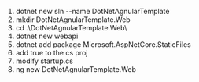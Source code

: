 1. dotnet new sln --name DotNetAgnularTemplate
2. mkdir DotNetAgnularTemplate.Web
3. cd .\DotNetAgnularTemplate.Web\
4. dotnet new webapi
5. dotnet add package Microsoft.AspNetCore.StaticFiles
6. add <TypeScriptCompileBlocked>true</TypeScriptCompileBlocked> to the cs proj 
7. modify startup.cs 
8. ng new DotNetAgnularTemplate.Web
